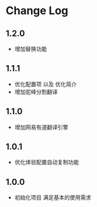 # Change Log
## 1.2.0
- 增加替换功能
## 1.1.1
- 优化配置项 以及 优化简介
- 增加驼峰分割翻译
## 1.1.0
- 增加网易有道翻译引擎
## 1.0.1
- 优化体验配置自动复制功能
## 1.0.0
- 初始化项目 满足基本的使用需求 
